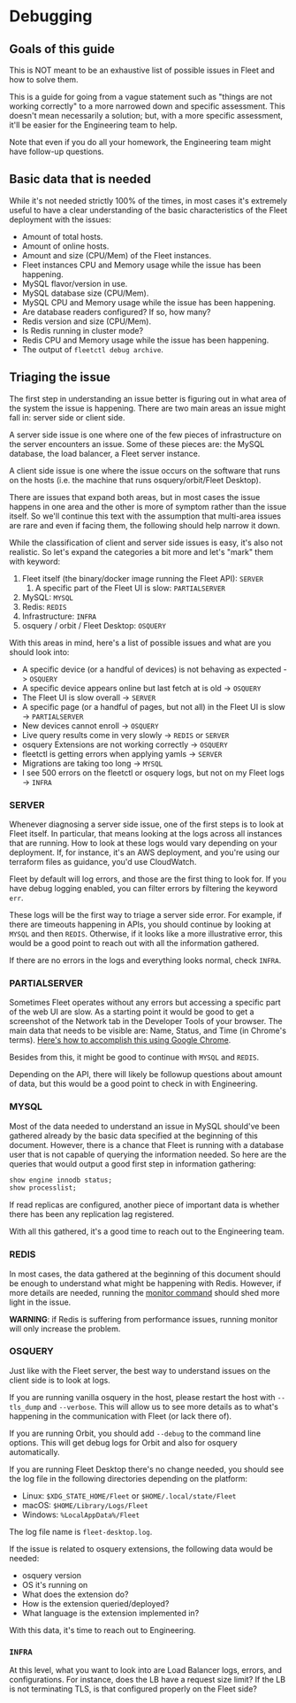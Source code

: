 # Debugging

## Goals of this guide

This is NOT meant to be an exhaustive list of possible issues in Fleet and how to solve them.

This is a guide for going from a vague statement such as "things are not working correctly" to a more narrowed down and 
specific assessment. This doesn't mean necessarily a solution; but, with a more specific assessment, it'll be easier for 
the Engineering team to help.

Note that even if you do all your homework, the Engineering team might have follow-up questions.

## Basic data that is needed

While it's not needed strictly 100% of the times, in most cases it's extremely useful to have a clear understanding of 
the basic characteristics of the Fleet deployment with the issues:

- Amount of total hosts.
- Amount of online hosts.
- Amount and size (CPU/Mem) of the Fleet instances.
- Fleet instances CPU and Memory usage while the issue has been happening.
- MySQL flavor/version in use.
- MySQL database size (CPU/Mem).
- MySQL CPU and Memory usage while the issue has been happening.
- Are database readers configured? If so, how many?
- Redis version and size (CPU/Mem).
- Is Redis running in cluster mode?
- Redis CPU and Memory usage while the issue has been happening.
- The output of `fleetctl debug archive`.

## Triaging the issue

The first step in understanding an issue better is figuring out in what area of the system the issue is happening. There 
are two main areas an issue might fall in: server side or client side.

A server side issue is one where one of the few pieces of infrastructure on the server encounters an issue. Some of 
these pieces are: the MySQL database, the load balancer, a Fleet server instance.

A client side issue is one where the issue occurs on the software that runs on the hosts (i.e. the machine that runs 
osquery/orbit/Fleet Desktop).

There are issues that expand both areas, but in most cases the issue happens in one area and the other is more of 
symptom rather than the issue itself. So we'll continue this text with the assumption that multi-area issues are rare 
and even if facing them, the following should help narrow it down.  

While the classification of client and server side issues is easy, it's also not realistic. So let's expand the 
categories a bit more and let's "mark" them with keyword:

1. Fleet itself (the binary/docker image running the Fleet API): `SERVER`
   1. A specific part of the Fleet UI is slow: `PARTIALSERVER`
2. MySQL: `MYSQL`
3. Redis: `REDIS`
4. Infrastructure: `INFRA`
5. osquery / orbit / Fleet Desktop: `OSQUERY`

With this areas in mind, here's a list of possible issues and what are you should look into:

- A specific device (or a handful of devices) is not behaving as expected -> `OSQUERY`
- A specific device appears online but last fetch at is old -> `OSQUERY`
- The Fleet UI is slow overall -> `SERVER`
- A specific page (or a handful of pages, but not all) in the Fleet UI is slow -> `PARTIALSERVER`
- New devices cannot enroll -> `OSQUERY`
- Live query results come in very slowly -> `REDIS` or `SERVER`
- osquery Extensions are not working correctly -> `OSQUERY`
- fleetctl is getting errors when applying yamls -> `SERVER` 
- Migrations are taking too long -> `MYSQL`
- I see 500 errors on the fleetctl or osquery logs, but not on my Fleet logs -> `INFRA`

### SERVER

Whenever diagnosing a server side issue, one of the first steps is to look at Fleet itself. In particular, that means 
looking at the logs across all instances that are running. How to look at these logs would vary depending on your 
deployment. If, for instance, it's an AWS deployment, and you're using our terraform files as guidance, you'd use 
CloudWatch.

Fleet by default will log errors, and those are the first thing to look for. If you have debug logging enabled, you can 
filter errors by filtering the keyword `err`.

These logs will be the first way to triage a server side error. For example, if there are timeouts happening in APIs, 
you should continue by looking at `MYSQL` and then `REDIS`. Otherwise, if it looks like a more illustrative error, this 
would be a good point to reach out with all the information gathered.

If there are no errors in the logs and everything looks normal, check `INFRA`.

### PARTIALSERVER

Sometimes Fleet operates without any errors but accessing a specific part of the web UI are slow. As a starting point it
would be good to get a screenshot of the Network tab in the Developer Tools of your browser. The main data that needs to 
be visible are: Name, Status, and Time (in Chrome's terms). 
[Here's how to accomplish this using Google Chrome](https://developer.chrome.com/docs/devtools/network/).

Besides from this, it might be good to continue with `MYSQL` and `REDIS`.

Depending on the API, there will likely be followup questions about amount of data, but this would be a good point to 
check in with Engineering.

### MYSQL

Most of the data needed to understand an issue in MySQL should've been gathered already by the basic data specified at 
the beginning of this document. However, there is a chance that Fleet is running with a database user that is not 
capable of querying the information needed. So here are the queries that would output a good first step in information
gathering:

```sql
show engine innodb status;
show processlist;
```

If read replicas are configured, another piece of important data is whether there has been any replication lag 
registered.

With all this gathered, it's a good time to reach out to the Engineering team.

### REDIS

In most cases, the data gathered at the beginning of this document should be enough to understand what might be 
happening with Redis. However, if more details are needed, running the 
[monitor command](https://redis.io/commands/monitor/) should shed more light in the issue.

**WARNING**: if Redis is suffering from performance issues, running monitor will only increase the problem.

### OSQUERY

Just like with the Fleet server, the best way to understand issues on the client side is to look at logs.

If you are running vanilla osquery in the host, please restart the host with `--tls_dump` and `--verbose`. This will 
allow us to see more details as to what's happening in the communication with Fleet (or lack there of).

If you are running Orbit, you should add `--debug` to the command line options. This will get debug logs for Orbit and 
also for osquery automatically.

If you are running Fleet Desktop there's no change needed, you should see the log file in the following directories 
depending on the platform:

- Linux: `$XDG_STATE_HOME/Fleet` or `$HOME/.local/state/Fleet`
- macOS: `$HOME/Library/Logs/Fleet`
- Windows: `%LocalAppData%/Fleet`

The log file name is `fleet-desktop.log`.

If the issue is related to osquery extensions, the following data would be needed:

- osquery version
- OS it's running on
- What does the extension do?
- How is the extension queried/deployed?
- What language is the extension implemented in?

With this data, it's time to reach out to Engineering.

### `INFRA`

At this level, what you want to look into are Load Balancer logs, errors, and configurations. For instance, does the LB 
have a request size limit? If the LB is not terminating TLS, is that configured properly on the Fleet side?